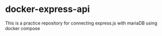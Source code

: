 # docker-express-api
This is a practice repository for connecting express.js with mariaDB using docker compose
